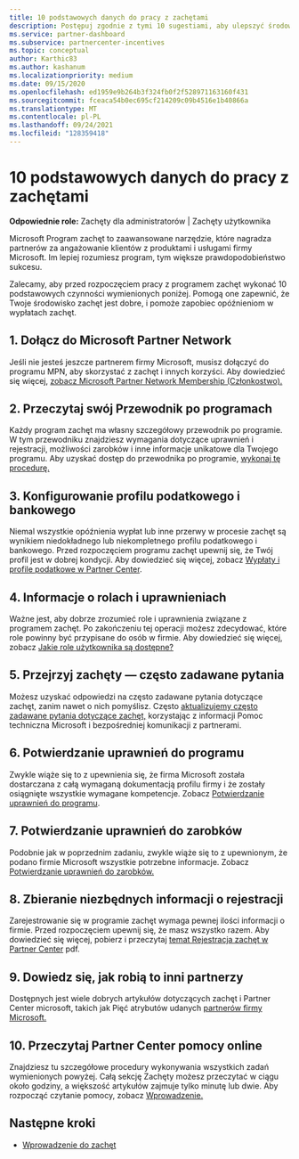 ```yaml
---
title: 10 podstawowych danych do pracy z zachętami
description: Postępuj zgodnie z tymi 10 sugestiami, aby ulepszyć środowisko programu zachęt i szybciej otrzymywać wypłaty.
ms.service: partner-dashboard
ms.subservice: partnercenter-incentives
ms.topic: conceptual
author: Karthic83
ms.author: kashanum
ms.localizationpriority: medium
ms.date: 09/15/2020
ms.openlocfilehash: ed1959e9b264b3f324fb0f2f528971163160f431
ms.sourcegitcommit: fceaca54b0ec695cf214209c09b4516e1b40866a
ms.translationtype: MT
ms.contentlocale: pl-PL
ms.lasthandoff: 09/24/2021
ms.locfileid: "128359418"
---
```

# <a name="the-10-essentials-for-working-with-incentives"></a>10 podstawowych danych do pracy z zachętami

**Odpowiednie role:** Zachęty dla administratorów | Zachęty użytkownika

Microsoft Program zachęt to zaawansowane narzędzie, które nagradza partnerów za angażowanie klientów z produktami i usługami firmy Microsoft. Im lepiej rozumiesz program, tym większe prawdopodobieństwo sukcesu.

Zalecamy, aby przed rozpoczęciem pracy z  programem zachęt wykonać 10 podstawowych czynności wymienionych poniżej. Pomogą one zapewnić, że Twoje środowisko zachęt jest dobre, i pomoże zapobiec opóźnieniom w wypłatach zachęt.

## <a name="1-join-the-microsoft-partner-network"></a>1. Dołącz do Microsoft Partner Network

Jeśli nie jesteś jeszcze partnerem firmy Microsoft, musisz dołączyć do programu MPN, aby skorzystać z zachęt i innych korzyści. Aby dowiedzieć się więcej, [zobacz Microsoft Partner Network Membership (Członkostwo).](https://partner.microsoft.com/membership)

## <a name="2-read-your-incentives-program-guide"></a>2. Przeczytaj swój Przewodnik po programach

Każdy program zachęt ma własny szczegółowy przewodnik po programie. W tym przewodniku znajdziesz wymagania dotyczące uprawnień i rejestracji, możliwości zarobków i inne informacje unikatowe dla Twojego programu. Aby uzyskać dostęp do przewodnika po programie, [wykonaj tę procedurę.](incentives-determined-your-program-eligibility.md#determining-your-program-eligibility)

## <a name="3-set-up-your-tax-and-banking-profile"></a>3. Konfigurowanie profilu podatkowego i bankowego

Niemal wszystkie opóźnienia wypłat lub inne przerwy w procesie zachęt są wynikiem niedokładnego lub niekompletnego profilu podatkowego i bankowego. Przed rozpoczęciem programu zachęt upewnij się, że Twój profil jest w dobrej kondycji. Aby dowiedzieć się więcej, zobacz [Wypłaty i profile podatkowe w Partner Center](incentives-create-and-manage-your-payout-and-tax-profiles.md).

## <a name="4-learn-about-roles-and-permissions"></a>4. Informacje o rolach i uprawnieniach

Ważne jest, aby dobrze zrozumieć role i uprawnienia związane z programem zachęt. Po zakończeniu tej operacji możesz zdecydować, które role powinny być przypisane do osób w firmie. Aby dowiedzieć się więcej, zobacz [Jakie role użytkownika są dostępne?](incentives-faq.yml#what-user-roles-are-available-)

## <a name="5-review-the-incentives-faq"></a>5. Przejrzyj zachęty — często zadawane pytania

Możesz uzyskać odpowiedzi na często zadawane pytania dotyczące zachęt, zanim nawet o nich pomyślisz. Często [aktualizujemy często zadawane pytania dotyczące zachęt,](incentives-faq.yml) korzystając z informacji Pomoc techniczna Microsoft i bezpośredniej komunikacji z partnerami.

## <a name="6-confirm-your-program-eligibility"></a>6. Potwierdzanie uprawnień do programu

Zwykle wiąże się to z upewnienia się, że firma Microsoft została dostarczana z całą wymaganą dokumentacją profilu firmy i że zostały osiągnięte wszystkie wymagane kompetencje. Zobacz [Potwierdzanie uprawnień do programu](incentives-determined-your-program-eligibility.md).

## <a name="7-confirm-your-earnings-eligibility"></a>7. Potwierdzanie uprawnień do zarobków

Podobnie jak w poprzednim zadaniu, zwykle wiąże się to z upewnionym, że podano firmie Microsoft wszystkie potrzebne informacje. Zobacz [Potwierdzanie uprawnień do zarobków.](incentives-confirm-your-earnings-eligibility.md)

## <a name="8-gather-the-necessary-enrollment-information"></a>8. Zbieranie niezbędnych informacji o rejestracji

Zarejestrowanie się w programie zachęt wymaga pewnej ilości informacji o firmie. Przed rozpoczęciem upewnij się, że masz wszystko razem. Aby dowiedzieć się więcej, pobierz i przeczytaj [temat Rejestracja zachęt w Partner Center](https://assetsprod.microsoft.com/partner-center-incentives-enrollment.pdf) pdf.

## <a name="9-learn-how-other-partners-do-it"></a>9. Dowiedz się, jak robią to inni partnerzy

Dostępnych jest wiele dobrych artykułów dotyczących zachęt i Partner Center microsoft, takich jak Pięć atrybutów udanych [partnerów firmy Microsoft.](https://www.microsoft.com/en-us/us-partner-blog/2019/08/29/the-five-attributes-of-successful-microsoft-partners/)

## <a name="10-read-the-partner-center-online-help"></a>10. Przeczytaj Partner Center pomocy online

Znajdziesz tu szczegółowe procedury wykonywania wszystkich zadań wymienionych powyżej. Całą sekcję Zachęty możesz przeczytać w ciągu około godziny, a większość artykułów zajmuje tylko minutę lub dwie. Aby rozpocząć czytanie pomocy, zobacz [Wprowadzenie.](incentives-get-started-intro.md)

## <a name="next-steps"></a>Następne kroki

- [Wprowadzenie do zachęt](incentives-get-started-intro.md)
